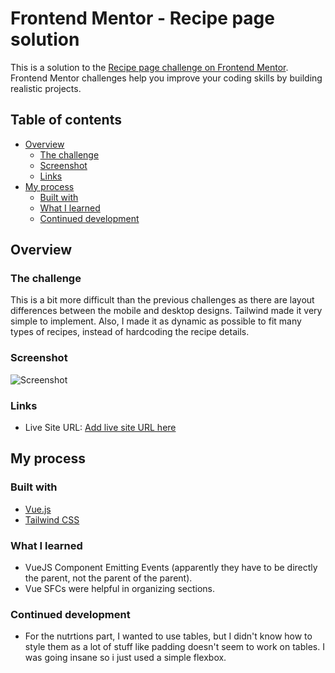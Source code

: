 # Frontend Mentor - Recipe page solution

This is a solution to the [Recipe page challenge on Frontend Mentor](https://www.frontendmentor.io/challenges/recipe-page-KiTsR8QQKm). Frontend Mentor challenges help you improve your coding skills by building realistic projects.

## Table of contents

- [Overview](#overview)
  - [The challenge](#the-challenge)
  - [Screenshot](#screenshot)
  - [Links](#links)
- [My process](#my-process)
  - [Built with](#built-with)
  - [What I learned](#what-i-learned)
  - [Continued development](#continued-development)

## Overview

### The challenge

This is a bit more difficult than the previous challenges as there are layout differences between the mobile and desktop designs. Tailwind made it very simple to implement. Also, I made it as dynamic as possible to fit many types of recipes, instead of hardcoding the recipe details.

### Screenshot

![Screenshot](./screenshot.jpg)

### Links

- Live Site URL: [Add live site URL here](https://recipe-page.frilly.dev)

## My process

### Built with

- [Vue.js](https://vuejs.org/)
- [Tailwind CSS](https://tailwindcss.com/)

### What I learned

- VueJS Component Emitting Events (apparently they have to be directly the parent, not the parent of the parent).
- Vue SFCs were helpful in organizing sections.

### Continued development

- For the nutrtions part, I wanted to use tables, but I didn't know how to style them as a lot of stuff like padding doesn't seem to work on tables. I was going insane so i just used a simple flexbox.
